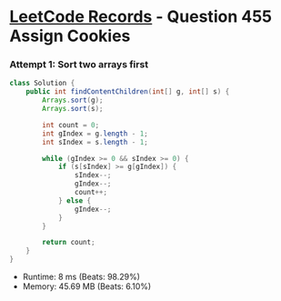 # [LeetCode Records](../../README.md) - Question 455 Assign Cookies

### Attempt 1: Sort two arrays first
```java
class Solution {
    public int findContentChildren(int[] g, int[] s) {
        Arrays.sort(g);
        Arrays.sort(s);

        int count = 0;
        int gIndex = g.length - 1;
        int sIndex = s.length - 1;

        while (gIndex >= 0 && sIndex >= 0) {
            if (s[sIndex] >= g[gIndex]) {
                sIndex--;
                gIndex--;
                count++;
            } else {
                gIndex--;
            }
        }

        return count;
    }
}
```
- Runtime: 8 ms (Beats: 98.29%)
- Memory: 45.69 MB (Beats: 6.10%)

<br>
